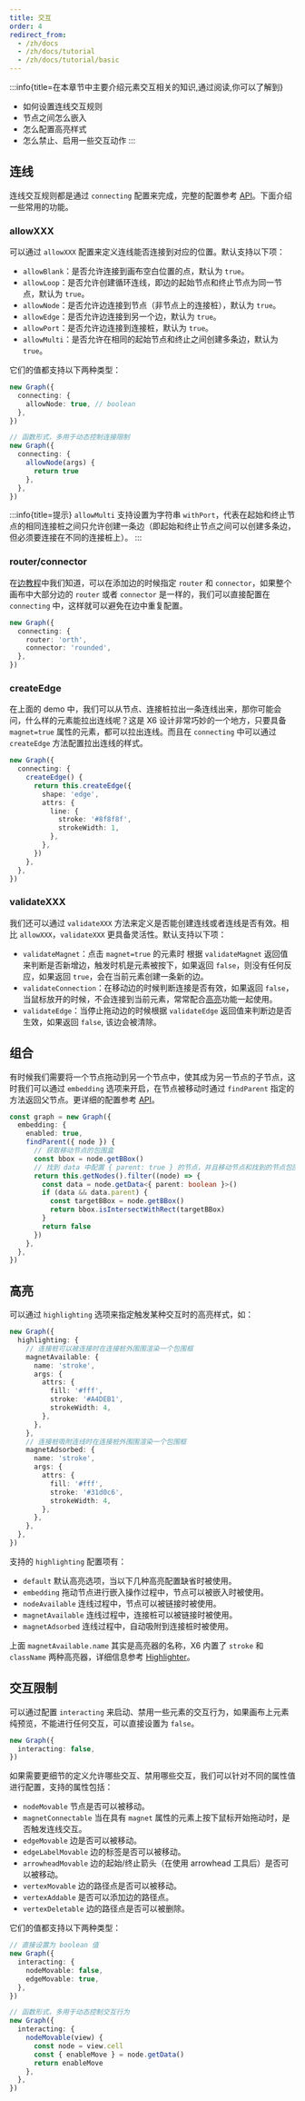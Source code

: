 ```yaml
---
title: 交互
order: 4
redirect_from:
  - /zh/docs
  - /zh/docs/tutorial
  - /zh/docs/tutorial/basic
---
```


:::info{title=在本章节中主要介绍元素交互相关的知识,通过阅读,你可以了解到}

- 如何设置连线交互规则
- 节点之间怎么嵌入
- 怎么配置高亮样式
- 怎么禁止、启用一些交互动作 :::

## 连线

连线交互规则都是通过 `connecting` 配置来完成，完整的配置参考 [API](/zh/docs/api/interacting/interacting#连线)。下面介绍一些常用的功能。

### allowXXX

可以通过 `allowXXX` 配置来定义连线能否连接到对应的位置。默认支持以下项：

- `allowBlank`：是否允许连接到画布空白位置的点，默认为 `true`。
- `allowLoop`：是否允许创建循环连线，即边的起始节点和终止节点为同一节点，默认为 `true`。
- `allowNode`：是否允许边连接到节点（非节点上的连接桩），默认为 `true`。
- `allowEdge`：是否允许边连接到另一个边，默认为 `true`。
- `allowPort`：是否允许边连接到连接桩，默认为 `true`。
- `allowMulti`：是否允许在相同的起始节点和终止之间创建多条边，默认为 `true`。

它们的值都支持以下两种类型：

```ts
new Graph({
  connecting: {
    allowNode: true, // boolean
  },
})

// 函数形式，多用于动态控制连接限制
new Graph({
  connecting: {
    allowNode(args) {
      return true
    },
  },
})
```

:::info{title=提示} `allowMulti` 支持设置为字符串 `withPort`，代表在起始和终止节点的相同连接桩之间只允许创建一条边（即起始和终止节点之间可以创建多条边，但必须要连接在不同的连接桩上）。 :::

<code id="interacting-connection" src="@/src/tutorial/basic/interacting/connecting/index.tsx"></code>

### router/connector

在[边教程](/zh/docs/tutorial/basic/edge#router)中我们知道，可以在添加边的时候指定 `router` 和 `connector`，如果整个画布中大部分边的 `router` 或者 `connector` 是一样的，我们可以直接配置在 `connecting` 中，这样就可以避免在边中重复配置。

```ts
new Graph({
  connecting: {
    router: 'orth',
    connector: 'rounded',
  },
})
```

### createEdge

在上面的 demo 中，我们可以从节点、连接桩拉出一条连线出来，那你可能会问，什么样的元素能拉出连线呢？这是 X6 设计非常巧妙的一个地方，只要具备 `magnet=true` 属性的元素，都可以拉出连线。而且在 `connecting` 中可以通过 `createEdge` 方法配置拉出连线的样式。

```ts
new Graph({
  connecting: {
    createEdge() {
      return this.createEdge({
        shape: 'edge',
        attrs: {
          line: {
            stroke: '#8f8f8f',
            strokeWidth: 1,
          },
        },
      })
    },
  },
})
```

### validateXXX

我们还可以通过 `validateXXX` 方法来定义是否能创建连线或者连线是否有效。相比 `allowXXX`，`validateXXX` 更具备灵活性。默认支持以下项：

- `validateMagnet`：点击 `magnet=true` 的元素时 根据 `validateMagnet` 返回值来判断是否新增边，触发时机是元素被按下，如果返回 `false`，则没有任何反应，如果返回 `true`，会在当前元素创建一条新的边。
- `validateConnection`：在移动边的时候判断连接是否有效，如果返回 `false`，当鼠标放开的时候，不会连接到当前元素，常常配合[高亮](/zh/docs/tutorial/basic/interacting#高亮)功能一起使用。
- `validateEdge`：当停止拖动边的时候根据 `validateEdge` 返回值来判断边是否生效，如果返回 `false`, 该边会被清除。

<code id="interacting-validate" src="@/src/tutorial/basic/interacting/validate/index.tsx"></code>

## 组合

有时候我们需要将一个节点拖动到另一个节点中，使其成为另一节点的子节点，这时我们可以通过 `embedding` 选项来开启，在节点被移动时通过 `findParent` 指定的方法返回父节点。更详细的配置参考 [API](/zh/docs/api/interacting/interacting#组合)。

```ts
const graph = new Graph({
  embedding: {
    enabled: true,
    findParent({ node }) {
      // 获取移动节点的包围盒
      const bbox = node.getBBox()
      // 找到 data 中配置 { parent: true } 的节点，并且移动节点和找到的节点包围盒相交时，返回 true
      return this.getNodes().filter((node) => {
        const data = node.getData<{ parent: boolean }>()
        if (data && data.parent) {
          const targetBBox = node.getBBox()
          return bbox.isIntersectWithRect(targetBBox)
        }
        return false
      })
    },
  },
})
```

<code id="interacting-embedding" src="@/src/tutorial/basic/interacting/embedding/index.tsx"></code>

## 高亮

可以通过 `highlighting` 选项来指定触发某种交互时的高亮样式，如：

```ts
new Graph({
  highlighting: {
    // 连接桩可以被连接时在连接桩外围围渲染一个包围框
    magnetAvailable: {
      name: 'stroke',
      args: {
        attrs: {
          fill: '#fff',
          stroke: '#A4DEB1',
          strokeWidth: 4,
        },
      },
    },
    // 连接桩吸附连线时在连接桩外围围渲染一个包围框
    magnetAdsorbed: {
      name: 'stroke',
      args: {
        attrs: {
          fill: '#fff',
          stroke: '#31d0c6',
          strokeWidth: 4,
        },
      },
    },
  },
})
```

支持的 `highlighting` 配置项有：

- `default` 默认高亮选项，当以下几种高亮配置缺省时被使用。
- `embedding` 拖动节点进行嵌入操作过程中，节点可以被嵌入时被使用。
- `nodeAvailable` 连线过程中，节点可以被链接时被使用。
- `magnetAvailable` 连线过程中，连接桩可以被链接时被使用。
- `magnetAdsorbed` 连线过程中，自动吸附到连接桩时被使用。

上面 `magnetAvailable.name` 其实是高亮器的名称，X6 内置了 `stroke` 和 `className` 两种高亮器，详细信息参考 [Highlighter](/zh/docs/api/registry/highlighter)。

<code id="interacting-highlighting" src="@/src/tutorial/basic/interacting/highlighting/index.tsx"></code>

## 交互限制

可以通过配置 `interacting` 来启动、禁用一些元素的交互行为，如果画布上元素纯预览，不能进行任何交互，可以直接设置为 `false`。

```ts
new Graph({
  interacting: false,
})
```

如果需要更细节的定义允许哪些交互、禁用哪些交互，我们可以针对不同的属性值进行配置，支持的属性包括：

- `nodeMovable` 节点是否可以被移动。
- `magnetConnectable` 当在具有 `magnet` 属性的元素上按下鼠标开始拖动时，是否触发连线交互。
- `edgeMovable` 边是否可以被移动。
- `edgeLabelMovable` 边的标签是否可以被移动。
- `arrowheadMovable` 边的起始/终止箭头（在使用 arrowhead 工具后）是否可以被移动。
- `vertexMovable` 边的路径点是否可以被移动。
- `vertexAddable` 是否可以添加边的路径点。
- `vertexDeletable` 边的路径点是否可以被删除。

它们的值都支持以下两种类型：

```ts
// 直接设置为 boolean 值
new Graph({
  interacting: {
    nodeMovable: false,
    edgeMovable: true,
  },
})

// 函数形式，多用于动态控制交互行为
new Graph({
  interacting: {
    nodeMovable(view) {
      const node = view.cell
      const { enableMove } = node.getData()
      return enableMove
    },
  },
})
```

<code id="interacting-interacting" src="@/src/tutorial/basic/interacting/interacting/index.tsx"></code>
